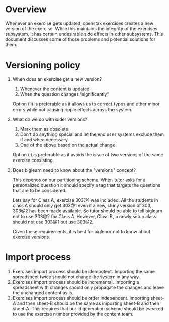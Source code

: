 # Overview

Whenever an exercise gets updated, openstax exercises creates a new
version of the exercise.  While this maintains the integrity of the
exercises subsystem, it has certain undesirable side effects in other
subsystems.  This document discusses some of those problems and
potential solutions for them.


# Versioning policy


1.  When does an exercise get a new version?

    1.  Whenever the content is updated
    2.  When the question changes "significantly"

    Option (ii) is preferable as it allows us to correct typos and
    other minor errors while not causing ripple effects across the
    system.

2.  What do we do with older versions?

    1.  Mark them as obsolete
    2.  Don't do anything special and let the end user systems exclude
        them if and when necessary
    3.  One of the above based on the actual change

    Option (i) is preferable as it avoids the issue of two versions of
    the same exercise coexisting.


3.  Does biglearn need to know about the "versions" concept?

    This depends on our partitioning scheme.   When tutor asks for a
    personalized question it should specify a tag that targets the
    questions that are to be considered.

    Lets say for Class A, exercise 303@1 was included.  All the students
    in class A should only get 303@1 even if a new, shiny version of 303,
    303@2 has been made available.  So tutor should be able to tell
    biglearn not to use 303@2 for Class A.  However, Class B, a newly
    setup class should not use 303@1 but use 303@2.

    Given these requirements, it is best for biglearn not to know about
    exercise versions.


# Import process

1.  Exercises import process should be idempotent.  Importing the same
    spreadsheet twice should not change the system in any way.
2.  Exercises import process should be incremental.  Importing a
    spreadsheet with changes should only propagate the changes and leave
    the unchanged content as is.
3.  Exercises import process should be order independent.  Importing sheet-A
    and then sheet-B should be the same as importing sheet-B and then sheet-A.
    This requires that our id generation scheme should be tweaked to use the
    exercise number provided by the content team.
